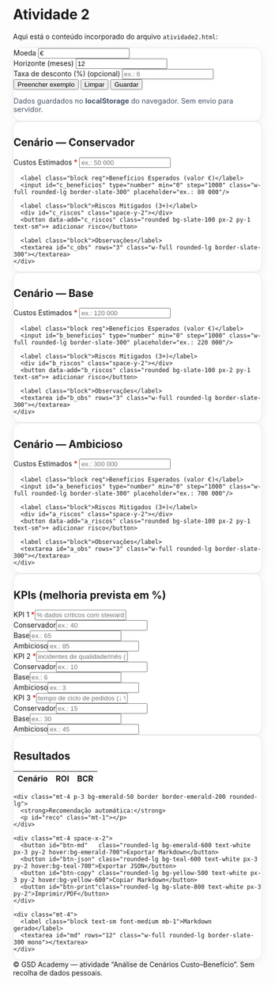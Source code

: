 # Atividade 2

Aqui está o conteúdo incorporado do arquivo `atividade2.html`:


<!doctype html>
<html lang="pt">
<head>
  <meta charset="utf-8"/>
  <meta name="viewport" content="width=device-width,initial-scale=1"/>
  <title>Atividade 2 — Cenários de Custo–Benefício (GSD Academy)</title>
  <script src="https://cdn.tailwindcss.com"></script>
  <script src="https://cdn.jsdelivr.net/npm/chart.js"></script>
  <style>
    .card{background:#fff;border:1px solid #e5e7eb;border-radius:1rem;box-shadow:0 4px 18px rgba(2,6,23,.06)}
    .kbd{border:1px solid #ddd;border-bottom-width:2px;border-right-width:2px;border-radius:.4rem;padding:.15rem .35rem;font-family:ui-monospace,Menlo,Consolas,monospace}
    .hint{font-size:.9rem;color:#475569}
    .mono{font-family:ui-monospace,Menlo,Consolas,monospace}
    textarea{resize:vertical}
    .req::after{content:" *";color:#dc2626;font-weight:700}
  </style>
</head>
<body class="bg-slate-50 text-slate-800">

<main class="max-w-7xl mx-auto px-4 py-6 grid grid-cols-1 2xl:grid-cols-3 gap-6">
  <!-- CONTROLOS GERAIS -->
  <section class="card p-5 2xl:col-span-3">
    <div class="grid md:grid-cols-4 gap-4">
      <div>
        <label class="block font-medium">Moeda</label>
        <input id="moeda" class="mt-1 w-full rounded-lg border-slate-300" value="€" aria-label="Moeda"/>
      </div>
      <div>
        <label class="block font-medium">Horizonte (meses)</label>
        <input id="horizonte" type="number" min="1" class="mt-1 w-full rounded-lg border-slate-300" value="12"/>
      </div>
      <div>
        <label class="block font-medium">Taxa de desconto (%) <span class="text-slate-400">(opcional)</span></label>
        <input id="taxa" type="number" step="0.1" class="mt-1 w-full rounded-lg border-slate-300" placeholder="ex.: 6"/>
      </div>
      <div class="flex items-end gap-2">
        <button id="btn-exemplo" class="rounded-lg bg-slate-200 hover:bg-slate-300 px-3 py-2">Preencher exemplo</button>
        <button id="btn-limpar" class="rounded-lg bg-white border px-3 py-2">Limpar</button>
        <button id="btn-guardar" class="rounded-lg bg-indigo-600 text-white px-3 py-2 hover:bg-indigo-700">Guardar</button>
      </div>
    </div>
    <p class="hint mt-2">Dados guardados no <strong>localStorage</strong> do navegador. Sem envio para servidor.</p>
  </section>

  <!-- FORMULÁRIO: 3 CENÁRIOS -->
  <section class="card p-5">
    <h2 class="text-lg font-semibold mb-2">Cenário — Conservador</h2>
    <div class="space-y-3">
      <label class="block req">Custos Estimados</label>
      <input id="c_custos" type="number" min="0" step="1000" class="w-full rounded-lg border-slate-300" placeholder="ex.: 50 000"/>

      <label class="block req">Benefícios Esperados (valor €)</label>
      <input id="c_beneficios" type="number" min="0" step="1000" class="w-full rounded-lg border-slate-300" placeholder="ex.: 80 000"/>

      <label class="block">Riscos Mitigados (3+)</label>
      <div id="c_riscos" class="space-y-2"></div>
      <button data-add="c_riscos" class="rounded bg-slate-100 px-2 py-1 text-sm">+ adicionar risco</button>

      <label class="block">Observações</label>
      <textarea id="c_obs" rows="3" class="w-full rounded-lg border-slate-300"></textarea>
    </div>
  </section>

  <section class="card p-5">
    <h2 class="text-lg font-semibold mb-2">Cenário — Base</h2>
    <div class="space-y-3">
      <label class="block req">Custos Estimados</label>
      <input id="b_custos" type="number" min="0" step="1000" class="w-full rounded-lg border-slate-300" placeholder="ex.: 120 000"/>

      <label class="block req">Benefícios Esperados (valor €)</label>
      <input id="b_beneficios" type="number" min="0" step="1000" class="w-full rounded-lg border-slate-300" placeholder="ex.: 220 000"/>

      <label class="block">Riscos Mitigados (3+)</label>
      <div id="b_riscos" class="space-y-2"></div>
      <button data-add="b_riscos" class="rounded bg-slate-100 px-2 py-1 text-sm">+ adicionar risco</button>

      <label class="block">Observações</label>
      <textarea id="b_obs" rows="3" class="w-full rounded-lg border-slate-300"></textarea>
    </div>
  </section>

  <section class="card p-5">
    <h2 class="text-lg font-semibold mb-2">Cenário — Ambicioso</h2>
    <div class="space-y-3">
      <label class="block req">Custos Estimados</label>
      <input id="a_custos" type="number" min="0" step="1000" class="w-full rounded-lg border-slate-300" placeholder="ex.: 300 000"/>

      <label class="block req">Benefícios Esperados (valor €)</label>
      <input id="a_beneficios" type="number" min="0" step="1000" class="w-full rounded-lg border-slate-300" placeholder="ex.: 700 000"/>

      <label class="block">Riscos Mitigados (3+)</label>
      <div id="a_riscos" class="space-y-2"></div>
      <button data-add="a_riscos" class="rounded bg-slate-100 px-2 py-1 text-sm">+ adicionar risco</button>

      <label class="block">Observações</label>
      <textarea id="a_obs" rows="3" class="w-full rounded-lg border-slate-300"></textarea>
    </div>
  </section>

  <!-- KPIs -->
  <section class="card p-5 2xl:col-span-2">
    <h2 class="text-lg font-semibold mb-2">KPIs (melhoria prevista em %)</h2>
    <div class="grid grid-cols-1 md:grid-cols-4 gap-3 items-end">
      <div><label class="block req">KPI 1</label><input id="k1" class="w-full rounded-lg border-slate-300" placeholder="% dados críticos com steward"/></div>
      <div><label class="block">Conservador</label><input id="k1c" type="number" step="1" class="w-full rounded-lg border-slate-300" placeholder="ex.: 40"/></div>
      <div><label class="block">Base</label><input id="k1b" type="number" step="1" class="w-full rounded-lg border-slate-300" placeholder="ex.: 65"/></div>
      <div><label class="block">Ambicioso</label><input id="k1a" type="number" step="1" class="w-full rounded-lg border-slate-300" placeholder="ex.: 85"/></div>
    </div>
    <div class="grid grid-cols-1 md:grid-cols-4 gap-3 items-end mt-3">
      <div><label class="block req">KPI 2</label><input id="k2" class="w-full rounded-lg border-slate-300" placeholder="incidentes de qualidade/mês (↓)"/></div>
      <div><label class="block">Conservador</label><input id="k2c" type="number" step="1" class="w-full rounded-lg border-slate-300" placeholder="ex.: 10"/></div>
      <div><label class="block">Base</label><input id="k2b" type="number" step="1" class="w-full rounded-lg border-slate-300" placeholder="ex.: 6"/></div>
      <div><label class="block">Ambicioso</label><input id="k2a" type="number" step="1" class="w-full rounded-lg border-slate-300" placeholder="ex.: 3"/></div>
    </div>
    <div class="grid grid-cols-1 md:grid-cols-4 gap-3 items-end mt-3">
      <div><label class="block req">KPI 3</label><input id="k3" class="w-full rounded-lg border-slate-300" placeholder="tempo de ciclo de pedidos (↓ %)"/></div>
      <div><label class="block">Conservador</label><input id="k3c" type="number" step="1" class="w-full rounded-lg border-slate-300" placeholder="ex.: 15"/></div>
      <div><label class="block">Base</label><input id="k3b" type="number" step="1" class="w-full rounded-lg border-slate-300" placeholder="ex.: 30"/></div>
      <div><label class="block">Ambicioso</label><input id="k3a" type="number" step="1" class="w-full rounded-lg border-slate-300" placeholder="ex.: 45"/></div>
    </div>
    <div class="mt-4"><canvas id="chart" height="120" aria-label="Gráfico de comparação de KPIs" role="img"></canvas></div>
  </section>

  <!-- RESULTADOS + EXPORT -->
  <section class="card p-5 2xl:col-span-1">
    <h2 class="text-lg font-semibold mb-2">Resultados</h2>
    <table class="w-full text-sm border border-slate-200 rounded-lg overflow-hidden">
      <thead class="bg-slate-100">
        <tr><th class="p-2 text-left">Cenário</th><th class="p-2 text-left">ROI</th><th class="p-2 text-left">BCR</th></tr>
      </thead>
      <tbody id="tbl" class="divide-y divide-slate-200"></tbody>
    </table>

    <div class="mt-4 p-3 bg-emerald-50 border border-emerald-200 rounded-lg">
      <strong>Recomendação automática:</strong>
      <p id="reco" class="mt-1"></p>
    </div>

    <div class="mt-4 space-x-2">
      <button id="btn-md"   class="rounded-lg bg-emerald-600 text-white px-3 py-2 hover:bg-emerald-700">Exportar Markdown</button>
      <button id="btn-json" class="rounded-lg bg-teal-600 text-white px-3 py-2 hover:bg-teal-700">Exportar JSON</button>
      <button id="btn-copy" class="rounded-lg bg-yellow-500 text-white px-3 py-2 hover:bg-yellow-600">Copiar Markdown</button>
      <button id="btn-print"class="rounded-lg bg-slate-800 text-white px-3 py-2">Imprimir/PDF</button>
    </div>

    <div class="mt-4">
      <label class="block text-sm font-medium mb-1">Markdown gerado</label>
      <textarea id="md" rows="12" class="w-full rounded-lg border-slate-300 mono"></textarea>
    </div>
  </section>
</main>

<footer class="text-center text-sm text-slate-500 py-6">
  © GSD Academy — atividade “Análise de Cenários Custo–Benefício”. Sem recolha de dados pessoais.
</footer>

<script>
  const $ = sel => document.querySelector(sel);
  const KEY = 'gsd_cenarios_v1';

  function addRiskRow(containerId, placeholder='Descrição do risco mitigado'){
    const wrap = document.getElementById(containerId);
    const div = document.createElement('div');
    const input = document.createElement('input');
    input.className = 'w-full rounded-lg border-slate-300';
    input.placeholder = placeholder;
    input.addEventListener('input', render);
    div.appendChild(input); wrap.appendChild(div);
  }

  // inicializar 3 inputs de risco por cenário
  ['c_riscos','b_riscos','a_riscos'].forEach(id=>{
    for(let i=0;i<3;i++) addRiskRow(id);
  });
  document.querySelectorAll('button[data-add]').forEach(b=>{
    b.addEventListener('click', e => { e.preventDefault(); addRiskRow(b.dataset.add); });
  });

  function valNum(id){ const v=parseFloat($(id).value); return isNaN(v)?0:v; }
  function arrFrom(containerId){ return [...document.querySelectorAll('#'+containerId+' input')].map(i=>i.value.trim()).filter(Boolean); }

  function read(){
    return {
      moeda: $('#moeda').value || '€',
      horizonte: parseInt($('#horizonte').value || '12',10),
      taxa: parseFloat($('#taxa').value || '0') || 0,
      cenarios: {
        Conservador: { custos: valNum('#c_custos'), beneficios: valNum('#c_beneficios'), riscos: arrFrom('c_riscos'), obs: $('#c_obs').value.trim() },
        Base:        { custos: valNum('#b_custos'), beneficios: valNum('#b_beneficios'), riscos: arrFrom('b_riscos'), obs: $('#b_obs').value.trim() },
        Ambicioso:   { custos: valNum('#a_custos'), beneficios: valNum('#a_beneficios'), riscos: arrFrom('a_riscos'), obs: $('#a_obs').value.trim() }
      },
      kpis: [
        { nome: $('#k1').value.trim(), c: valNum('#k1c'), b: valNum('#k1b'), a: valNum('#k1a') },
        { nome: $('#k2').value.trim(), c: valNum('#k2c'), b: valNum('#k2b'), a: valNum('#k2a') },
        { nome: $('#k3').value.trim(), c: valNum('#k3c'), b: valNum('#k3b'), a: valNum('#k3a') }
      ]
    };
  }

  function fmtMoeda(v, m){ try{ return (m||'€')+' '+v.toLocaleString('pt-PT', {maximumFractionDigits:0}); } catch(e){ return (m||'€')+' '+v; } }
  function pct(n){ return isFinite(n)? (n*100).toFixed(1)+'%': '—'; }

  function calc(d){
    const res = {};
    for(const nome of Object.keys(d.cenarios)){
      const {custos, beneficios} = d.cenarios[nome];
      const bcr = custos>0 ? (beneficios/custos) : (beneficios>0?Infinity:0);
      const roi = custos>0 ? ((beneficios-custos)/custos) : 0;
      res[nome] = { bcr, roi };
    }
    // recomendar: maior BCR com ROI positivo
    const cand = Object.entries(res)
      .filter(([_,m])=>m.roi>0)
      .sort((a,b)=> b[1].bcr - a[1].bcr);
    const rec = cand.length? cand[0][0] : '—';
    return {res, rec};
  }

  function toMarkdown(d, m){
    const moeda = d.moeda || '€';
    const sec = (titulo, linhas)=> `**${titulo}**\n${linhas.map(l=>'- '+l).join('\n')}`;
    const linhas = (arr)=> (arr||[]).filter(Boolean);

    const mk = [];
    mk.push(`# Análise de Cenários Custo–Benefício (${d.horizonte} meses)`);
    mk.push(`Moeda: ${moeda}  \nTaxa de desconto (opcional): ${d.taxa || 0}%`);
    for(const nome of ['Conservador','Base','Ambicioso']){
      const c = d.cenarios[nome];
      mk.push(`\n## ${nome}`);
      mk.push(`Custos: ${fmtMoeda(c.custos, moeda)}  \nBenefícios: ${fmtMoeda(c.beneficios, moeda)}`);
      mk.push(sec('Riscos mitigados', linhas(c.riscos)));
      if(c.obs) mk.push(`> Observações: ${c.obs}`);
    }
    mk.push('\n## KPIs (melhoria prevista, %) ');
    d.kpis.filter(k=>k.nome).forEach(k=>{
      mk.push(`- ${k.nome}: Conservador ${k.c||0} | Base ${k.b||0} | Ambicioso ${k.a||0}`);
    });
    const {res, rec} = calc(d);
    mk.push('\n## Métricas');
    mk.push(`- ROI: Conservador ${pct(res.Conservador.roi)} | Base ${pct(res.Base.roi)} | Ambicioso ${pct(res.Ambicioso.roi)}`);
    mk.push(`- BCR: Conservador ${res.Conservador.bcr.toFixed(2)} | Base ${res.Base.bcr.toFixed(2)} | Ambicioso ${res.Ambicioso.bcr.toFixed(2)}`);
    mk.push(`\n**Recomendação automática:** ${rec}`);
    mk.push('\n> Nota: alinhado com Ladley (Business Case) e com ISO/IEC 27001 / RGPD (gestão de risco, benefícios e conformidade).');
    return mk.join('\n');
  }

  function render(){
    const d = read();
    const moeda = d.moeda;
    const {res, rec} = calc(d);

    // tabela
    const tbody = $('#tbl'); tbody.innerHTML='';
    for(const nome of ['Conservador','Base','Ambicioso']){
      const tr = document.createElement('tr');
      tr.innerHTML = `<td class="p-2">${nome}</td>
                      <td class="p-2">${pct(res[nome].roi)}</td>
                      <td class="p-2">${res[nome].bcr.toFixed(2)}</td>`;
      tbody.appendChild(tr);
    }
    $('#reco').textContent = rec==='—'
      ? 'Não há cenário com ROI positivo suficiente. Revise custos/benefícios.'
      : `Cenário ${rec} (maior BCR com ROI > 0).`;

    // markdown
    $('#md').value = toMarkdown(d);

    // gráfico KPIs
    updateChart(d);
  }

  // eventos
  document.querySelectorAll('input, textarea').forEach(el=> el.addEventListener('input', render));

  // ações
  $('#btn-exemplo').addEventListener('click', ()=>{
    $('#moeda').value='€'; $('#horizonte').value=12; $('#taxa').value='';
    $('#c_custos').value=50000;  $('#c_beneficios').value=80000;
    $('#b_custos').value=120000; $('#b_beneficios').value=220000;
    $('#a_custos').value=300000; $('#a_beneficios').value=700000;
    $('#k1').value='% domínios com steward nomeado'; $('#k1c').value=40; $('#k1b').value=65; $('#k1a').value=85;
    $('#k2').value='incidentes de qualidade/mês (↓)'; $('#k2c').value=10; $('#k2b').value=6; $('#k2a').value=3;
    $('#k3').value='tempo de ciclo de pedidos (↓ %)'; $('#k3c').value=15; $('#k3b').value=30; $('#k3a').value=45;
    ['c_riscos','b_riscos','a_riscos'].forEach(id=>{
      const inputs = document.querySelectorAll('#'+id+' input');
      const exemplos = [
        'Multas/penalizações (RGPD/BCBS)',
        'Acessos excessivos a dados sensíveis',
        'Inconsistência de dados mestres',
        'Falhas de linhagem e auditoria'
      ];
      inputs.forEach((i,ix)=> i.value = exemplos[ix] || '');
    });
    render();
  });
  $('#btn-limpar').addEventListener('click', ()=>{
    localStorage.removeItem(KEY); location.reload();
  });
  $('#btn-guardar').addEventListener('click', ()=>{
    localStorage.setItem(KEY, JSON.stringify(read())); alert('Guardado no navegador.');
  });
  $('#btn-md').addEventListener('click', ()=>{
    const blob = new Blob([$('#md').value], {type:'text/markdown;charset=utf-8'});
    const a = document.createElement('a'); a.href=URL.createObjectURL(blob); a.download='cenarios-custo-beneficio.md'; a.click(); URL.revokeObjectURL(a.href);
  });
  $('#btn-json').addEventListener('click', ()=>{
    const blob = new Blob([JSON.stringify(read(),null,2)], {type:'application/json;charset=utf-8'});
    const a = document.createElement('a'); a.href=URL.createObjectURL(blob); a.download='cenarios-custo-beneficio.json'; a.click(); URL.revokeObjectURL(a.href);
  });
  $('#btn-copy').addEventListener('click', async ()=>{
    await navigator.clipboard.writeText($('#md').value); alert('Markdown copiado.');
  });
  $('#btn-print').addEventListener('click', ()=> window.print());

  // chart
  let chart;
  function updateChart(d){
    const labels = d.kpis.map(k=>k.nome || '(KPI)');
    const ds = (label,vals)=>({label, data: vals, borderWidth:1});
    const data = {
      labels,
      datasets: [
        ds('Conservador', d.kpis.map(k=>k.c||0)),
        ds('Base',        d.kpis.map(k=>k.b||0)),
        ds('Ambicioso',   d.kpis.map(k=>k.a||0))
      ]
    };
    const cfg = {type:'bar', data, options:{responsive:true, scales:{y:{beginAtZero:true}}}};
    if(chart){ chart.data = data; chart.update(); }
    else { chart = new Chart($('#chart'), cfg); }
  }

  // carregar estado
  const saved = localStorage.getItem(KEY);
  if(saved){
    try{
      const d = JSON.parse(saved);
      $('#moeda').value = d.moeda || '€';
      $('#horizonte').value = d.horizonte || 12;
      $('#taxa').value = d.taxa || '';
      // riscos: garantir que existem inputs suficientes
      const fill = (id, arr=[])=>{
        const cur = document.querySelectorAll('#'+id+' input').length;
        for(let i=cur;i<Math.max(3,arr.length);i++) addRiskRow(id);
        document.querySelectorAll('#'+id+' input').forEach((i,ix)=> i.value = arr[ix] || '');
      };
      $('#c_custos').value=d.cenarios?.Conservador?.custos||'';
      $('#c_beneficios').value=d.cenarios?.Conservador?.beneficios||'';
      fill('c_riscos', d.cenarios?.Conservador?.riscos||[]);
      $('#c_obs').value=d.cenarios?.Conservador?.obs||'';

      $('#b_custos').value=d.cenarios?.Base?.custos||'';
      $('#b_beneficios').value=d.cenarios?.Base?.beneficios||'';
      fill('b_riscos', d.cenarios?.Base?.riscos||[]);
      $('#b_obs').value=d.cenarios?.Base?.obs||'';

      $('#a_custos').value=d.cenarios?.Ambicioso?.custos||'';
      $('#a_beneficios').value=d.cenarios?.Ambicioso?.beneficios||'';
      fill('a_riscos', d.cenarios?.Ambicioso?.riscos||[]);
      $('#a_obs').value=d.cenarios?.Ambicioso?.obs||'';

      const k = d.kpis || [];
      $('#k1').value=k[0]?.nome||''; $('#k1c').value=k[0]?.c||''; $('#k1b').value=k[0]?.b||''; $('#k1a').value=k[0]?.a||'';
      $('#k2').value=k[1]?.nome||''; $('#k2c').value=k[1]?.c||''; $('#k2b').value=k[1]?.b||''; $('#k2a').value=k[1]?.a||'';
      $('#k3').value=k[2]?.nome||''; $('#k3c').value=k[2]?.c||''; $('#k3b').value=k[2]?.b||''; $('#k3a').value=k[2]?.a||'';
    }catch(e){ /* ignore */ }
  }
  render();
</script>
</body>
</html>
